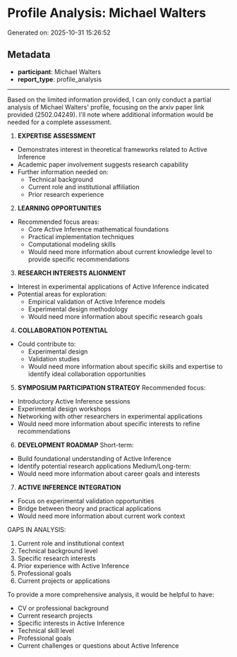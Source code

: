 # Profile Analysis: Michael Walters

Generated on: 2025-10-31 15:26:52

## Metadata

- **participant**: Michael Walters
- **report_type**: profile_analysis

---

Based on the limited information provided, I can only conduct a partial analysis of Michael Walters' profile, focusing on the arxiv paper link provided (2502.04249). I'll note where additional information would be needed for a complete assessment.

1. **EXPERTISE ASSESSMENT**
- Demonstrates interest in theoretical frameworks related to Active Inference
- Academic paper involvement suggests research capability
- Further information needed on:
  * Technical background
  * Current role and institutional affiliation
  * Prior research experience

2. **LEARNING OPPORTUNITIES**
- Recommended focus areas:
  * Core Active Inference mathematical foundations
  * Practical implementation techniques
  * Computational modeling skills
  * Would need more information about current knowledge level to provide specific recommendations

3. **RESEARCH INTERESTS ALIGNMENT**
- Interest in experimental applications of Active Inference indicated
- Potential areas for exploration:
  * Empirical validation of Active Inference models
  * Experimental design methodology
  * Would need more information about specific research goals

4. **COLLABORATION POTENTIAL**
- Could contribute to:
  * Experimental design
  * Validation studies
  * Would need more information about specific skills and expertise to identify ideal collaboration opportunities

5. **SYMPOSIUM PARTICIPATION STRATEGY**
Recommended focus:
- Introductory Active Inference sessions
- Experimental design workshops
- Networking with other researchers in experimental applications
- Would need more information about specific interests to refine recommendations

6. **DEVELOPMENT ROADMAP**
Short-term:
- Build foundational understanding of Active Inference
- Identify potential research applications
Medium/Long-term:
- Would need more information about career goals and interests

7. **ACTIVE INFERENCE INTEGRATION**
- Focus on experimental validation opportunities
- Bridge between theory and practical applications
- Would need more information about current work context

GAPS IN ANALYSIS:
1. Current role and institutional context
2. Technical background level
3. Specific research interests
4. Prior experience with Active Inference
5. Professional goals
6. Current projects or applications

To provide a more comprehensive analysis, it would be helpful to have:
- CV or professional background
- Current research projects
- Specific interests in Active Inference
- Technical skill level
- Professional goals
- Current challenges or questions about Active Inference
